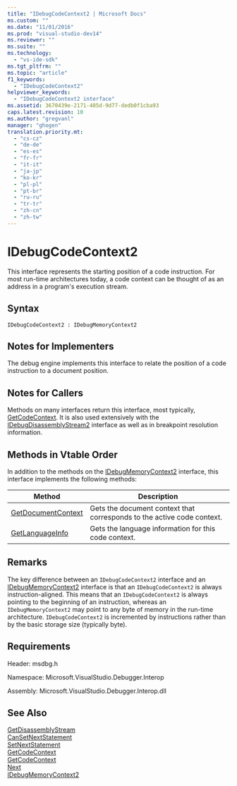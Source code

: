 ```yaml
---
title: "IDebugCodeContext2 | Microsoft Docs"
ms.custom: ""
ms.date: "11/01/2016"
ms.prod: "visual-studio-dev14"
ms.reviewer: ""
ms.suite: ""
ms.technology: 
  - "vs-ide-sdk"
ms.tgt_pltfrm: ""
ms.topic: "article"
f1_keywords: 
  - "IDebugCodeContext2"
helpviewer_keywords: 
  - "IDebugCodeContext2 interface"
ms.assetid: 3670439e-2171-405d-9d77-dedb0f1cba93
caps.latest.revision: 10
ms.author: "gregvanl"
manager: "ghogen"
translation.priority.mt: 
  - "cs-cz"
  - "de-de"
  - "es-es"
  - "fr-fr"
  - "it-it"
  - "ja-jp"
  - "ko-kr"
  - "pl-pl"
  - "pt-br"
  - "ru-ru"
  - "tr-tr"
  - "zh-cn"
  - "zh-tw"
---
```

# IDebugCodeContext2
This interface represents the starting position of a code instruction. For most run-time architectures today, a code context can be thought of as an address in a program's execution stream.  
  
## Syntax  
  
```  
IDebugCodeContext2 : IDebugMemoryContext2  
```  
  
## Notes for Implementers  
 The debug engine implements this interface to relate the position of a code instruction to a document position.  
  
## Notes for Callers  
 Methods on many interfaces return this interface, most typically, [GetCodeContext](../../../extensibility/debugger/reference/idebugstackframe2-getcodecontext.md). It is also used extensively with the [IDebugDisassemblyStream2](../../../extensibility/debugger/reference/idebugdisassemblystream2.md) interface as well as in breakpoint resolution information.  
  
## Methods in Vtable Order  
 In addition to the methods on the [IDebugMemoryContext2](../../../extensibility/debugger/reference/idebugmemorycontext2.md) interface, this interface implements the following methods:  
  
|Method|Description|  
|------------|-----------------|  
|[GetDocumentContext](../../../extensibility/debugger/reference/idebugcodecontext2-getdocumentcontext.md)|Gets the document context that corresponds to the active code context.|  
|[GetLanguageInfo](../../../extensibility/debugger/reference/idebugcodecontext2-getlanguageinfo.md)|Gets the language information for this code context.|  
  
## Remarks  
 The key difference between an `IDebugCodeContext2` interface and an [IDebugMemoryContext2](../../../extensibility/debugger/reference/idebugmemorycontext2.md) interface is that an `IDebugCodeContext2` is always instruction-aligned. This means that an `IDebugCodeContext2` is always pointing to the beginning of an instruction, whereas an `IDebugMemoryContext2` may point to any byte of memory in the run-time architecture. `IDebugCodeContext2` is incremented by instructions rather than by the basic storage size (typically byte).  
  
## Requirements  
 Header: msdbg.h  
  
 Namespace: Microsoft.VisualStudio.Debugger.Interop  
  
 Assembly: Microsoft.VisualStudio.Debugger.Interop.dll  
  
## See Also  
 [GetDisassemblyStream](../../../extensibility/debugger/reference/idebugprogram2-getdisassemblystream.md)   
 [CanSetNextStatement](../../../extensibility/debugger/reference/idebugthread2-cansetnextstatement.md)   
 [SetNextStatement](../../../extensibility/debugger/reference/idebugthread2-setnextstatement.md)   
 [GetCodeContext](../../../extensibility/debugger/reference/idebugcanstopevent2-getcodecontext.md)   
 [GetCodeContext](../../../extensibility/debugger/reference/idebugstackframe2-getcodecontext.md)   
 [Next](../../../extensibility/debugger/reference/ienumdebugcodecontexts2-next.md)   
 [IDebugMemoryContext2](../../../extensibility/debugger/reference/idebugmemorycontext2.md)